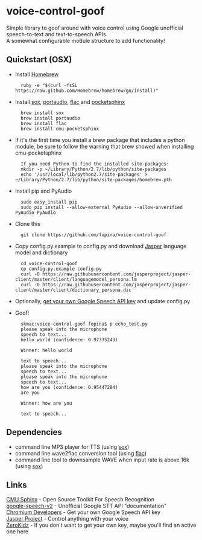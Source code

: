 voice-control-goof
==========
Simple library to goof around with voice control using Google unofficial speech-to-text and text-to-speech APIs.  
A somewhat configurable module structure to add functionality!  

Quickstart (OSX)
-----

- Install [Homebrew](http://brew.sh)

		ruby -e "$(curl -fsSL https://raw.github.com/Homebrew/homebrew/go/install)"

- Install [sox](http://sox.sourceforge.net/), [portaudio](http://www.portaudio.com), [flac](http://xiph.org/flac/) and [pocketsphinx](http://cmusphinx.sourceforge.net)

		brew install sox
		brew install portaudio
		brew install flac
		brew install cmu-pocketsphinx

- If it's the first time you install a brew package that includes a python module, be sure to follow the warning that brew showed when installing cmu-pocketsphinx

		If you need Python to find the installed site-packages:
		mkdir -p ~/Library/Python/2.7/lib/python/site-packages
		echo '/usr/local/lib/python2.7/site-packages' > ~/Library/Python/2.7/lib/python/site-packages/homebrew.pth

- Install pip and PyAudio

		sudo easy_install pip
		sudo pip install --allow-external PyAudio --allow-unverified PyAudio PyAudio

- Clone this

		git clone https://github.com/fopina/voice-control-goof

- Copy config.py.example to config.py and download [Jasper](http://jasperproject.github.io/) language model and dictionary

		cd voice-control-goof
		cp config.py.example config.py
		curl -O https://raw.githubusercontent.com/jasperproject/jasper-client/master/client/languagemodel_persona.lm
		curl -O https://raw.githubusercontent.com/jasperproject/jasper-client/master/client/dictionary_persona.dic

- Optionally, [get your own Google Speech API key](http://www.chromium.org/developers/how-tos/api-keys) and update config.py

- Goof!

		skmac:voice-control-goof fopina$ p echo_test.py 
		please speak into the microphone
		speech to text...
		hello world (confidence: 0.97335243)

		Winner: hello world

		text to speech...
		please speak into the microphone
		speech to text...
		please speak into the microphone
		speech to text...
		how are you (confidence: 0.95447284)
		are you

		Winner: how are you

		text to speech...


Dependencies
-----

- command line MP3 player for TTS (using [sox](http://sox.sourceforge.net/))  
- command line wave2flac conversion tool (using [flac](http://xiph.org/flac/))  
- command line tool to downsample WAVE when input rate is above 16k (using [sox](http://sox.sourceforge.net/))  

Links
-------
[CMU Sphinx](http://cmusphinx.sourceforge.net) - Open Source Toolkit For Speech Recognition  
[google-speech-v2](https://github.com/gillesdemey/google-speech-v2) - Unofficial Google STT API "documentation"  
[Chromium Developers](http://www.chromium.org/developers/how-tos/api-keys) - Get your own Google Speech API key  
[Jasper Project](http://jasperproject.github.io/) - Control anything with your voice  
[ZeroKidz](http://zerokidz.com/ideas/?p=11035) - If you don't want to get your own key, maybe you'll find an active one here  